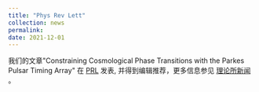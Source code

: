 ```yaml
---
title: "Phys Rev Lett"
collection: news
permalink: 
date: 2021-12-01
---
```


我们的文章"Constraining Cosmological Phase Transitions with the Parkes Pulsar Timing Array" 在 [PRL](https://doi.org/10.1103/PhysRevLett.127.251303) 发表, 并得到编辑推荐，更多信息参见 [理论所新闻](http://www.itp.cas.cn/kxyj/kydt/202112/t20211217_6312572.html) 。






